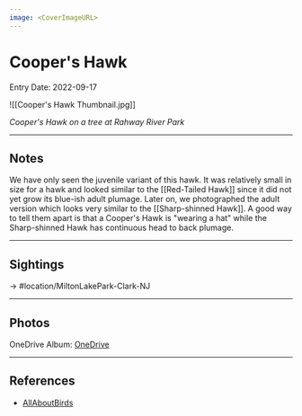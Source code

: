 ```yaml
---
image: <CoverImageURL>
---
```


# Cooper's Hawk
Entry Date: 2022-09-17

![[Cooper's Hawk Thumbnail.jpg]]

*Cooper's Hawk on a tree at Rahway River Park*

---------------------------------------------------------------
## Notes
We have only seen the juvenile variant of this hawk. It was relatively small in size for a hawk and looked similar to the [[Red-Tailed Hawk]] since it did not yet grow its blue-ish adult plumage. Later on, we photographed the adult version which looks very similar to the [[Sharp-shinned Hawk]]. A good way to tell them apart is that a Cooper's Hawk is "wearing a hat" while the Sharp-shinned Hawk has continuous head to back plumage.

---------------------------------------------------------------
## Sightings

-> #location/MiltonLakePark-Clark-NJ 


---------------------------------------------------------------
## Photos
OneDrive Album: [OneDrive](https://1drv.ms/u/s!AvaIuMdCo_w-8SWp6HUsoPqmb2xR?e=WI83nN)

---------------------------------------------------------------
## References
- [AllAboutBirds](https://www.allaboutbirds.org/guide/Coopers_Hawk/overview)